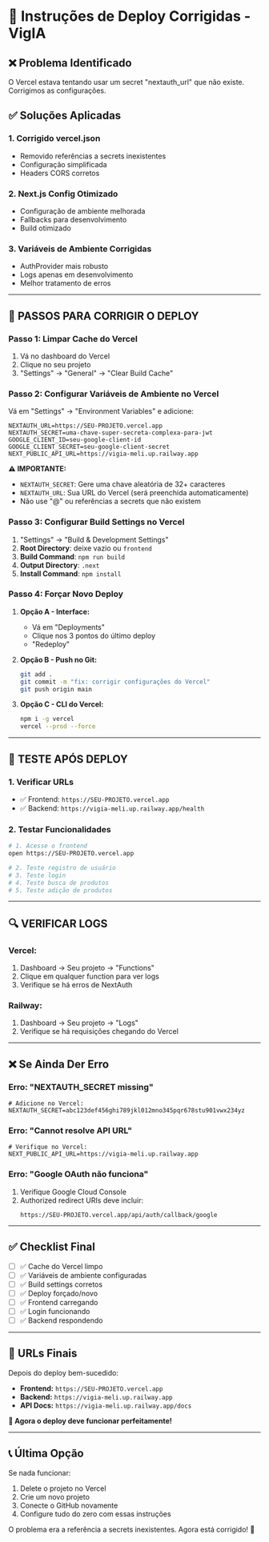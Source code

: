 # 🚀 Instruções de Deploy Corrigidas - VigIA

## ❌ Problema Identificado
O Vercel estava tentando usar um secret "nextauth_url" que não existe. Corrigimos as configurações.

## ✅ Soluções Aplicadas

### 1. **Corrigido vercel.json**
- Removido referências a secrets inexistentes
- Configuração simplificada
- Headers CORS corretos

### 2. **Next.js Config Otimizado**
- Configuração de ambiente melhorada
- Fallbacks para desenvolvimento
- Build otimizado

### 3. **Variáveis de Ambiente Corrigidas**
- AuthProvider mais robusto
- Logs apenas em desenvolvimento
- Melhor tratamento de erros

---

## 🔧 **PASSOS PARA CORRIGIR O DEPLOY**

### **Passo 1: Limpar Cache do Vercel**
1. Vá no dashboard do Vercel
2. Clique no seu projeto
3. "Settings" → "General" → "Clear Build Cache"

### **Passo 2: Configurar Variáveis de Ambiente no Vercel**
Vá em "Settings" → "Environment Variables" e adicione:

```env
NEXTAUTH_URL=https://SEU-PROJETO.vercel.app
NEXTAUTH_SECRET=uma-chave-super-secreta-complexa-para-jwt
GOOGLE_CLIENT_ID=seu-google-client-id
GOOGLE_CLIENT_SECRET=seu-google-client-secret
NEXT_PUBLIC_API_URL=https://vigia-meli.up.railway.app
```

**⚠️ IMPORTANTE:**
- `NEXTAUTH_SECRET`: Gere uma chave aleatória de 32+ caracteres
- `NEXTAUTH_URL`: Sua URL do Vercel (será preenchida automaticamente)
- Não use "@" ou referências a secrets que não existem

### **Passo 3: Configurar Build Settings no Vercel**
1. "Settings" → "Build & Development Settings"
2. **Root Directory**: deixe vazio ou `frontend`
3. **Build Command**: `npm run build`
4. **Output Directory**: `.next`
5. **Install Command**: `npm install`

### **Passo 4: Forçar Novo Deploy**
1. **Opção A - Interface:**
   - Vá em "Deployments"
   - Clique nos 3 pontos do último deploy
   - "Redeploy"

2. **Opção B - Push no Git:**
   ```bash
   git add .
   git commit -m "fix: corrigir configurações do Vercel"
   git push origin main
   ```

3. **Opção C - CLI do Vercel:**
   ```bash
   npm i -g vercel
   vercel --prod --force
   ```

---

## 📱 **TESTE APÓS DEPLOY**

### 1. **Verificar URLs**
- ✅ Frontend: `https://SEU-PROJETO.vercel.app`
- ✅ Backend: `https://vigia-meli.up.railway.app/health`

### 2. **Testar Funcionalidades**
```bash
# 1. Acesse o frontend
open https://SEU-PROJETO.vercel.app

# 2. Teste registro de usuário
# 3. Teste login
# 4. Teste busca de produtos
# 5. Teste adição de produtos
```

---

## 🔍 **VERIFICAR LOGS**

### **Vercel:**
1. Dashboard → Seu projeto → "Functions"
2. Clique em qualquer function para ver logs
3. Verifique se há erros de NextAuth

### **Railway:**
1. Dashboard → Seu projeto → "Logs"
2. Verifique se há requisições chegando do Vercel

---

## ❌ **Se Ainda Der Erro**

### **Erro: "NEXTAUTH_SECRET missing"**
```env
# Adicione no Vercel:
NEXTAUTH_SECRET=abc123def456ghi789jkl012mno345pqr678stu901vwx234yz
```

### **Erro: "Cannot resolve API URL"**
```env
# Verifique no Vercel:
NEXT_PUBLIC_API_URL=https://vigia-meli.up.railway.app
```

### **Erro: "Google OAuth não funciona"**
1. Verifique Google Cloud Console
2. Authorized redirect URIs deve incluir:
   ```
   https://SEU-PROJETO.vercel.app/api/auth/callback/google
   ```

---

## ✅ **Checklist Final**

- [ ] ✅ Cache do Vercel limpo
- [ ] ✅ Variáveis de ambiente configuradas
- [ ] ✅ Build settings corretos  
- [ ] ✅ Deploy forçado/novo
- [ ] ✅ Frontend carregando
- [ ] ✅ Login funcionando
- [ ] ✅ Backend respondendo

---

## 🎯 **URLs Finais**

Depois do deploy bem-sucedido:

- **Frontend:** `https://SEU-PROJETO.vercel.app`
- **Backend:** `https://vigia-meli.up.railway.app`
- **API Docs:** `https://vigia-meli.up.railway.app/docs`

**🎉 Agora o deploy deve funcionar perfeitamente!**

---

## 📞 **Última Opção**

Se nada funcionar:
1. Delete o projeto no Vercel
2. Crie um novo projeto
3. Conecte o GitHub novamente
4. Configure tudo do zero com essas instruções

O problema era a referência a secrets inexistentes. Agora está corrigido! 🚀